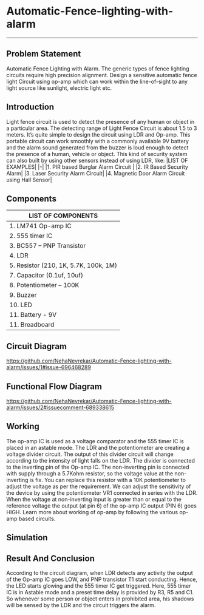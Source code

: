 # Automatic-Fence-lighting-with-alarm
***

## **Problem Statement**
Automatic Fence Lighting with Alarm. The generic types of fence lighting circuits require high precision alignment. Design a sensitive automatic fence light Circuit using op-amp which can work within the line-of-sight to any light source like sunlight, electric light etc.


## **Introduction**
Light fence circuit is used to detect the presence of any human or object in a particular area. The detecting range of Light Fence Circuit is about 1.5 to 3 meters. It’s quite simple to design the circuit using LDR and Op-amp. This portable circuit can work smoothly with a commonly available 9V battery and the alarm sound generated from the buzzer is loud enough to detect the presence of a human, vehicle or object. This kind of security system can also built by using other sensors instead of using LDR, like:
|LIST OF EXAMPLES|
|-|
|1. PIR based Burglar Alarm Circuit |
|2. IR Based Security Alarm|
|3. Laser Security Alarm Circuit|
|4. Magnetic Door Alarm Circuit using Hall Sensor|


## **Components**
|LIST OF COMPONENTS|
|-|
|1. LM741 Op-amp IC|
|2. 555 timer IC|
|3. BC557 – PNP Transistor|
|4. LDR|
|5. Resistor (210, 1K, 5.7K, 100k, 1M)|
|7. Capacitor (0.1uf, 10uf)|
|8. Potentiometer – 100K|
|9. Buzzer|
|10. LED|
|11. Battery - 9V|
|11. Breadboard|


## **Circuit Diagram**
https://github.com/NehaNevrekar/Automatic-Fence-lighting-with-alarm/issues/1#issue-696468289


## **Functional Flow Diagram**
https://github.com/NehaNevrekar/Automatic-Fence-lighting-with-alarm/issues/2#issuecomment-689338615


## **Working**
The op-amp IC is used as a voltage comparator and the 555 timer IC is placed in an astable mode. The LDR and the potentiometer are creating a voltage divider circuit. The output of this divider circuit will change according to the intensity of light falls on the LDR. The divider is connected to the inverting pin of the Op-amp IC. The non-inverting pin is connected with supply through a 5.7Kohm resistor, so the voltage value at the non-inverting is fix. You can replace this resistor with a 10K potentiometer to adjust the voltage as per the requirement. We can adjust the sensitivity of the device by using the potentiometer VR1 connected in series with the LDR. When the voltage at non-inverting input is greater than or equal to the reference voltage the output (at pin 6) of the op-amp IC output (PIN 6) goes HIGH. Learn more about working of op-amp by following the various op-amp based circuits.


## **Simulation**



## **Result And Conclusion**
According to the circuit diagram, when LDR detects any activity the output of the Op-amp IC goes LOW, and PNP transistor T1 start conducting. Hence, the LED starts glowing and the 555 timer IC get triggered. Here, 555 timer IC is in Astable mode and a preset time delay is provided by R3, R5 and C1. So whenever some person or object enters in prohibited area, his shadows will be sensed by the LDR and the circuit triggers the alarm.






